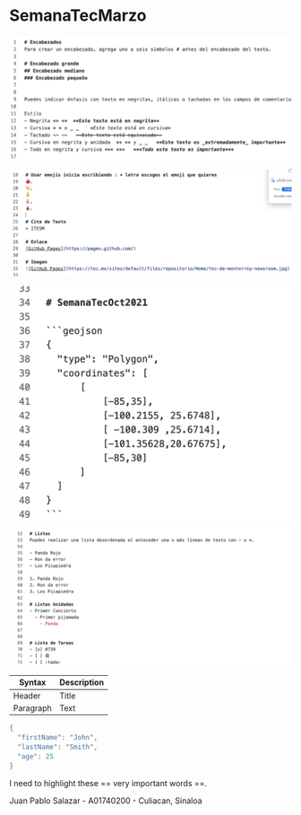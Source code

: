 # SemanaTecMarzo
![alt text](git1.png)

![alt text](git2.png)

![alt text](git3.png)


![alt text](git4.png)


| Syntax | Description |
| ----------- | ----------- |
| Header | Title |
| Paragraph | Text |


```c++
{
  "firstName": "John",
  "lastName": "Smith",
  "age": 25
}
```

I need to highlight these == very important words ==.

Juan Pablo Salazar - A01740200 - Culiacan, Sinaloa
